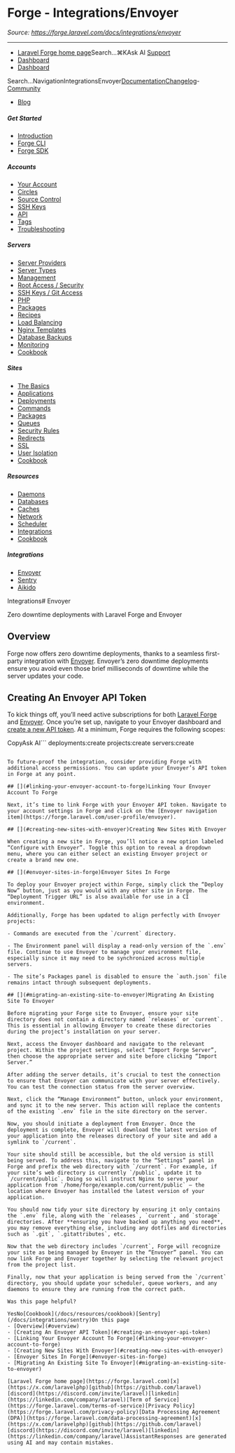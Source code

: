 # Forge - Integrations/Envoyer

*Source: https://forge.laravel.com/docs/integrations/envoyer*

---

- [Laravel Forge home page](https://forge.laravel.com)Search...⌘KAsk AI
[Support](/cdn-cgi/l/email-protection#05636a77626045696477647360692b666a68)
- [Dashboard](https://forge.laravel.com)
- [Dashboard](https://forge.laravel.com)

Search...NavigationIntegrationsEnvoyer[Documentation](/docs/introduction)[Changelog](/docs/changelog/changelog)- [Community](https://discord.com/invite/laravel)
- [Blog](https://blog.laravel.com/forge)
##### Get Started

- [Introduction](/docs/introduction)
- [Forge CLI](/docs/cli)
- [Forge SDK](/docs/sdk)

##### Accounts

- [Your Account](/docs/accounts/your-account)
- [Circles](/docs/accounts/circles)
- [Source Control](/docs/accounts/source-control)
- [SSH Keys](/docs/accounts/ssh)
- [API](/docs/accounts/api)
- [Tags](/docs/accounts/tags)
- [Troubleshooting](/docs/accounts/cookbook)

##### Servers

- [Server Providers](/docs/servers/providers)
- [Server Types](/docs/servers/types)
- [Management](/docs/servers/management)
- [Root Access / Security](/docs/servers/provisioning-process)
- [SSH Keys / Git Access](/docs/servers/ssh)
- [PHP](/docs/servers/php)
- [Packages](/docs/servers/packages)
- [Recipes](/docs/servers/recipes)
- [Load Balancing](/docs/servers/load-balancing)
- [Nginx Templates](/docs/servers/nginx-templates)
- [Database Backups](/docs/servers/backups)
- [Monitoring](/docs/servers/monitoring)
- [Cookbook](/docs/servers/cookbook)

##### Sites

- [The Basics](/docs/sites/the-basics)
- [Applications](/docs/sites/applications)
- [Deployments](/docs/sites/deployments)
- [Commands](/docs/sites/commands)
- [Packages](/docs/sites/packages)
- [Queues](/docs/sites/queues)
- [Security Rules](/docs/sites/security-rules)
- [Redirects](/docs/sites/redirects)
- [SSL](/docs/sites/ssl)
- [User Isolation](/docs/sites/user-isolation)
- [Cookbook](/docs/sites/cookbook)

##### Resources

- [Daemons](/docs/resources/daemons)
- [Databases](/docs/resources/databases)
- [Caches](/docs/resources/caches)
- [Network](/docs/resources/network)
- [Scheduler](/docs/resources/scheduler)
- [Integrations](/docs/resources/integrations)
- [Cookbook](/docs/resources/cookbook)

##### Integrations

- [Envoyer](/docs/integrations/envoyer)
- [Sentry](/docs/integrations/sentry)
- [Aikido](/docs/integrations/aikido)

Integrations# Envoyer

Zero downtime deployments with Laravel Forge and Envoyer

## [​](#overview)Overview

Forge now offers zero downtime deployments, thanks to a seamless first-party integration with [Envoyer](https://envoyer.io). Envoyer’s zero downtime deployments ensure you avoid even those brief milliseconds of downtime while the server updates your code.

## [​](#creating-an-envoyer-api-token)Creating An Envoyer API Token

To kick things off, you’ll need active subscriptions for both [Laravel Forge](https://forge.laravel.com/auth/register) and [Envoyer](https://envoyer.io/auth/register). Once you’re set up, navigate to your Envoyer dashboard and [create a new API token](https://envoyer.io/user/profile?name=Laravel%20Forge&scopes=projects:create,deployments:create,servers:create#/api). At a minimum, Forge requires the following scopes:

CopyAsk AI```
deployments:create
projects:create
servers:create

```

To future-proof the integration, consider providing Forge with additional access permissions. You can update your Envoyer’s API token in Forge at any point.

## [​](#linking-your-envoyer-account-to-forge)Linking Your Envoyer Account To Forge

Next, it’s time to link Forge with your Envoyer API token. Navigate to your account settings in Forge and click on the [Envoyer navigation item](https://forge.laravel.com/user-profile/envoyer).

## [​](#creating-new-sites-with-envoyer)Creating New Sites With Envoyer

When creating a new site in Forge, you’ll notice a new option labeled “Configure with Envoyer”. Toggle this option to reveal a dropdown menu, where you can either select an existing Envoyer project or create a brand new one.

## [​](#envoyer-sites-in-forge)Envoyer Sites In Forge

To deploy your Envoyer project within Forge, simply click the “Deploy Now” button, just as you would with any other site in Forge. The “Deployment Trigger URL” is also available for use in a CI environment.

Additionally, Forge has been updated to align perfectly with Envoyer projects:

- Commands are executed from the `/current` directory.

- The Environment panel will display a read-only version of the `.env` file. Continue to use Envoyer to manage your environment file, especially since it may need to be synchronized across multiple servers.

- The site’s Packages panel is disabled to ensure the `auth.json` file remains intact through subsequent deployments.

## [​](#migrating-an-existing-site-to-envoyer)Migrating An Existing Site To Envoyer

Before migrating your Forge site to Envoyer, ensure your site directory does not contain a directory named `releases` or `current`. This is essential in allowing Envoyer to create these directories during the project’s installation on your server.

Next, access the Envoyer dashboard and navigate to the relevant project. Within the project settings, select “Import Forge Server”, then choose the appropriate server and site before clicking “Import Server.”

After adding the server details, it’s crucial to test the connection to ensure that Envoyer can communicate with your server effectively. You can test the connection status from the server overview.

Next, click the “Manage Environment” button, unlock your environment, and sync it to the new server. This action will replace the contents of the existing `.env` file in the site directory on the server.

Now, you should initiate a deployment from Envoyer. Once the deployment is complete, Envoyer will download the latest version of your application into the releases directory of your site and add a symlink to `/current`.

Your site should still be accessible, but the old version is still being served. To address this, navigate to the “Settings” panel in Forge and prefix the web directory with `/current`. For example, if your site’s web directory is currently `/public`, update it to `/current/public`. Doing so will instruct Nginx to serve your application from `/home/forge/example.com/current/public` – the location where Envoyer has installed the latest version of your application.

You should now tidy your site directory by ensuring it only contains the `.env` file, along with the `releases`, `current`, and `storage` directories. After **ensuring you have backed up anything you need**, you may remove everything else, including any dotfiles and directories such as `.git`, `.gitattributes`, etc.

Now that the web directory includes `/current`, Forge will recognize your site as being managed by Envoyer in the “Envoyer” panel. You can now link Forge and Envoyer together by selecting the relevant project from the project list.

Finally, now that your application is being served from the `/current` directory, you should update your scheduler, queue workers, and any daemons to ensure they are running from the correct path.

Was this page helpful?

YesNo[Cookbook](/docs/resources/cookbook)[Sentry](/docs/integrations/sentry)On this page
- [Overview](#overview)
- [Creating An Envoyer API Token](#creating-an-envoyer-api-token)
- [Linking Your Envoyer Account To Forge](#linking-your-envoyer-account-to-forge)
- [Creating New Sites With Envoyer](#creating-new-sites-with-envoyer)
- [Envoyer Sites In Forge](#envoyer-sites-in-forge)
- [Migrating An Existing Site To Envoyer](#migrating-an-existing-site-to-envoyer)

[Laravel Forge home page](https://forge.laravel.com)[x](https://x.com/laravelphp)[github](https://github.com/laravel)[discord](https://discord.com/invite/laravel)[linkedin](https://linkedin.com/company/laravel)[Term of Service](https://forge.laravel.com/terms-of-service)[Privacy Policy](https://forge.laravel.com/privacy-policy)[Data Processing Agreement (DPA)](https://forge.laravel.com/data-processing-agreement)[x](https://x.com/laravelphp)[github](https://github.com/laravel)[discord](https://discord.com/invite/laravel)[linkedin](https://linkedin.com/company/laravel)AssistantResponses are generated using AI and may contain mistakes.